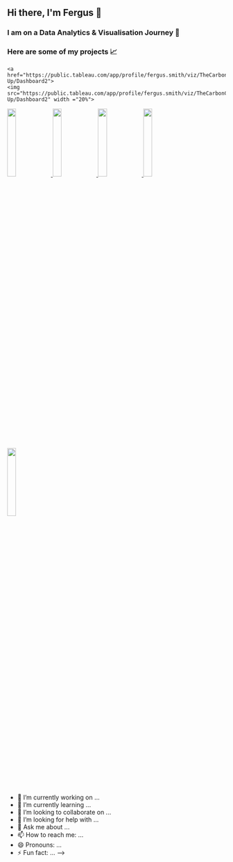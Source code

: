 ## Hi there, I'm Fergus 👋



### I am on a Data Analytics & Visualisation Journey 🌱



### Here are some of my projects 📈

    <a href="https://public.tableau.com/app/profile/fergus.smith/viz/TheCarbonClean-Up/Dashboard2">
    <img src="https://public.tableau.com/app/profile/fergus.smith/viz/TheCarbonClean-Up/Dashboard2" width ="20%">
  </a>

  <a href="https://public.tableau.com/app/profile/fergus.smith/viz/SaveusfromcostofEnergyCrisis/Dashboard1">
    <img src="https://public.tableau.com/app/profile/fergus.smith/viz/SaveusfromcostofEnergyCrisis/Dashboard1" width ="20%">
  </a>

  <a href="https://public.tableau.com/app/profile/fergus.smith/viz/DoRecentSexualAssaultCasesRevealLegalSystemFlaws/Dashboard1">
    <img src="https://public.tableau.com/app/profile/fergus.smith/viz/DoRecentSexualAssaultCasesRevealLegalSystemFlaws/Dashboard1" width ="20%">
  </a>

  <a href="https://public.tableau.com/app/profile/fergus.smith/viz/BudgetExpensesInsightsDashboard/DASH">
    <img src="https://public.tableau.com/app/profile/fergus.smith/viz/BudgetExpensesInsightsDashboard/DASH" width ="20%">
  </a>

  <a href="https://public.tableau.com/app/profile/fergus.smith/viz/Aguidetoyournextworkation/FINAL">
    <img src="https://public.tableau.com/app/profile/fergus.smith/viz/Aguidetoyournextworkation/FINAL" width ="20%">
  </a>

  <a href="https://public.tableau.com/app/profile/fergus.smith/viz/TheCarbonClean-Up/Dashboard2">
    <img src="https://public.tableau.com/app/profile/fergus.smith/viz/TheCarbonClean-Up/Dashboard2" width ="20%">
  </a>

- 🔭 I’m currently working on ...
- 🌱 I’m currently learning ...
- 👯 I’m looking to collaborate on ...
- 🤔 I’m looking for help with ...
- 💬 Ask me about ...
- 📫 How to reach me: ...
- 😄 Pronouns: ...
- ⚡ Fun fact: ...
-->
